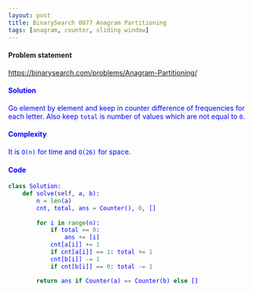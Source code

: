```yaml
---
layout: post
title: BinarySearch 0077 Anagram Partitioning
tags: [anagram, counter, sliding window]
---
```


#### Problem statement

<a href="https://binarysearch.com/problems/Anagram-Partitioning/"> <font color = blue>https://binarysearch.com/problems/Anagram-Partitioning/

#### Solution
Go element by element and keep in counter difference of frequencies for each letter. Also keep `total` is number of values which are not equal to `0`.

#### Complexity
It is `O(n)` for time and `O(26)` for space.

#### Code
```python
class Solution:
    def solve(self, a, b):
        n = len(a)
        cnt, total, ans = Counter(), 0, []
        
        for i in range(n):
            if total == 0:
                ans += [i]
            cnt[a[i]] += 1
            if cnt[a[i]] == 1: total += 1
            cnt[b[i]] -= 1
            if cnt[b[i]] == 0: total -= 1

        return ans if Counter(a) == Counter(b) else []
```
